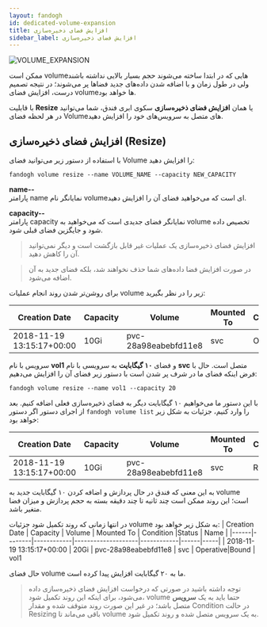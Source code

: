 ```yaml
---
layout: fandogh
id: dedicated-volume-expansion
title: افزایش فضای ذخیره‌سازی
sidebar_label: افزایش فضای ذخیره‌سازی
---
```


![VOLUME_EXPANSION](/img/docs/volume_expansion.png "VOLUME_EXPANSION")

ممکن است volumeهایی که در ابتدا ساخته می‌شوند حجم بسیار بالایی نداشته باشند ولی در طول زمان و با اضافه شدن داده‌های جدید فضاها پر می‌شوند؛ در نتیجه تصمیم درست، افزایش فضای volumeها خواهد بود.

با قابلیت **Resize** یا همان **افزایش فضای ذخیره‌سازی** سکوی ابری فندق، شما می‌توانید در هر لحظه فضای Volumeهای متصل به سرویس‌های خود را افزایش دهید.

## افزایش فضای ذخیره‌سازی (Resize)
با استفاده از دستور زیر می‌توانید فضای Volume را افزایش دهید:

```
fandogh volume resize --name VOLUME_NAME --capacity NEW_CAPACITY
```
**name--**\
پارامتر name نمایانگر نام volumeای است که می‌خواهید فضای ‌آن را افزایش دهید.

**capacity--** \
پارامتر capacity نمایانگر فضای جدیدی است که می‌خواهید به volume تخصیص داده شود و جایگزین فضای قبلی شود.

> افزایش فضای ذخیره‌سازی یک عملیات غیر قابل بازگشت است و دیگر نمی‌توانید آن را کاهش دهید.

> در صورت افزایش فضا داده‌های شما حذف نخواهند شد، بلکه فضای جدید به آن اضافه می‌شود.

برای روشن‌تر شدن روند انجام عملیات volume زیر را در نظر بگیرید:

| Creation Date | Capacity | Volume | Mounted To | Condition |Status | Name |
|------|--------|------------|--------------------|------------|------|-----|
| 2018-11-19 13:15:17+00:00 | 10Gi | pvc-28a98eabebfd11e8 | svc | Operative|Bound  | vol1

سرویس با نام **vol1** و فضای **۱۰ گیگابایت** به سرویسی با نام **svc** متصل است. حال با فرض اینکه فضای ما در شرف پر شدن است با دستور زیر فضای آن را افزایش می‌دهیم:
```
fandogh volume resize --name vol1 --capacity 20
```
با این دستور ما می‌خواهیم ۱۰ گیگابایت دیگر به فضای ذخیره‌سازی فعلی اضافه کنیم. بعد از اجرای دستور اگر دستور `fandogh volume list` را وارد کنیم، جزئیات به شکل زیر خواهد بود:

| Creation Date | Capacity | Volume | Mounted To | Condition |Status | Name |
|------|--------|------------|--------------------|------------|------|-----|
| 2018-11-19 13:15:17+00:00 | 10Gi | pvc-28a98eabebfd11e8 | svc | Resizing|Bound  | vol1

به این معنی که فندق در حال پردازش و اضافه کردن ۱۰ گیگابایت جدید به volume است؛ این روند ممکن است چند ثانیه تا چند دقیقه بسته به حجم پردازش و میزان فضا متغیر باشد.

در انتها زمانی که روند تکمیل شود جزئیات volume به شکل زیر خواهد بود:
| Creation Date | Capacity | Volume | Mounted To | Condition |Status | Name |
|------|--------|------------|--------------------|------------|------|-----|
| 2018-11-19 13:15:17+00:00 | 20Gi | pvc-28a98eabebfd11e8 | svc | Operative|Bound  | vol1

حال فضای volume ما به ۲۰ گیگابایت افزایش پیدا کرده است.

> توجه داشته باشید در صورتی که درخواست افزایش فضای ذخیره‌سازی داده می‌شود، برای اینکه این روند تکمیل شود، volume حتما باید به یک **سرویس** متصل باشد؛ در غیر این صورت روند متوقف شده و مقدار Condition در حالت Resizing باقی می‌ماند تا volume به یک سرویس متصل شده و روند تکمیل شود.
